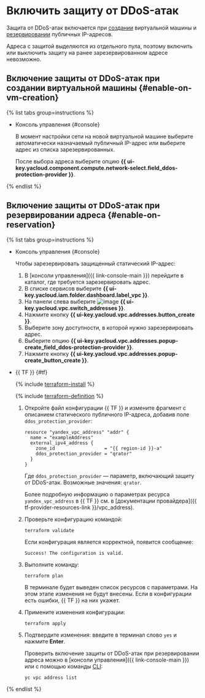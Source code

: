 # Включить защиту от DDoS-атак

Защита от DDoS-атак включается при [создании](../../compute/quickstart/quick-create-linux) виртуальной машины и [резервировании](get-static-ip.md) публичных IP-адресов.

Адреса с защитой выделяются из отдельного пула, поэтому включить или выключить защиту на ранее зарезервированном адресе невозможно.

## Включение защиты от DDoS-атак при создании виртуальной машины {#enable-on-vm-creation}
{% list tabs group=instructions %}

- Консоль управления {#console}

	В момент настройки сети на новой виртуальной машине выберите автоматически назначаемый публичный IP-адрес или выберите адрес из списка зарезервированных. 

	После выбора адреса выберите опцию **{{ ui-key.yacloud.component.compute.network-select.field_ddos-protection-provider }}**.

{% endlist %}

## Включение защиты от DDoS-атак при резервировании адреса {#enable-on-reservation}

{% list tabs group=instructions %}

- Консоль управления {#console}

	Чтобы зарезервировать защищенный статический IP-адрес:

	1. В [консоли управления]({{ link-console-main }}) перейдите в каталог, где требуется зарезервировать адрес.
	1. В списке сервисов выберите **{{ ui-key.yacloud.iam.folder.dashboard.label_vpc }}**.
	1. На панели слева выберите ![image](../../_assets/console-icons/map-pin.svg) **{{ ui-key.yacloud.vpc.switch_addresses }}**.
	1. Нажмите кнопку **{{ ui-key.yacloud.vpc.addresses.button_create }}**.
	1. Выберите зону доступности, в которой нужно зарезервировать адрес.
	1. Выберите опцию **{{ ui-key.yacloud.vpc.addresses.popup-create_field_ddos-protection-provider }}**.
	1. Нажмите кнопку **{{ ui-key.yacloud.vpc.addresses.popup-create_button_create }}**.

- {{ TF }} {#tf}

  {% include [terraform-install](../../_includes/terraform-install.md) %}

  {% include [terraform-definition](../../_tutorials/terraform-definition.md) %}

  1. Откройте файл конфигурации {{ TF }} и измените фрагмент с описанием статического публичного IP-адреса, добавив поле `ddos_protection_provider`:

     ```hcl
     resource "yandex_vpc_address" "addr" {
       name = "exampleAddress"
       external_ipv4_address {
         zone_id                  = "{{ region-id }}-a"
         ddos_protection_provider = "qrator"
       }
     }
     ```

     Где `ddos_protection_provider` — параметр, включающий защиту от DDoS-атак. Возможные значения: `qrator`.

     Более подробную информацию о параметрах ресурса `yandex_vpc_address` в {{ TF }} см. в [документации провайдера]({{ tf-provider-resources-link }}/vpc_address).

  1. Проверьте конфигурацию командой:

     ```
     terraform validate
     ```
     
     Если конфигурация является корректной, появится сообщение:
     
     ```
     Success! The configuration is valid.
     ```

  1. Выполните команду:

     ```
     terraform plan
     ```
  
     В терминале будет выведен список ресурсов с параметрами. На этом этапе изменения не будут внесены. Если в конфигурации есть ошибки, {{ TF }} на них укажет.

  1. Примените изменения конфигурации:

     ```
     terraform apply
     ```
     
  1. Подтвердите изменения: введите в терминал слово `yes` и нажмите **Enter**.

     Проверить включение защиты от DDoS-атак при резервировании адреса можно в [консоли управления]({{ link-console-main }}) или с помощью команды [CLI](../../cli/quickstart.md):

     ```
     yc vpc address list
     ```

{% endlist %}
